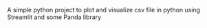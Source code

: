 A simple python project to plot and visualize csv file in python using Streamlit and some Panda library
